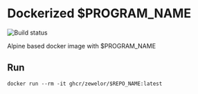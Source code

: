 # Dockerized $PROGRAM_NAME
![Build status](https://github.com/zewelor/$REPO_NAME/workflows/Build/badge.svg)

Alpine based docker image with $PROGRAM_NAME

## Run

```
docker run --rm -it ghcr/zewelor/$REPO_NAME:latest